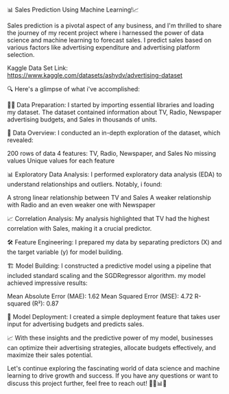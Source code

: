 📊 Sales Prediction Using Machine Learning!📈

Sales prediction is a pivotal aspect of any business, and I'm thrilled to share the journey of my recent project where i harnessed the power of data science and machine learning to forecast sales. I predict sales based on various factors like advertising expenditure and advertising platform selection.

Kaggle Data Set Link: https://www.kaggle.com/datasets/ashydv/advertising-dataset

🔍 Here's a glimpse of what i've accomplished:

👩‍💻 Data Preparation:
I started by importing essential libraries and loading my dataset. The dataset contained information about TV, Radio, Newspaper advertising budgets, and Sales in thousands of units.

💼 Data Overview:
I conducted an in-depth exploration of the dataset, which revealed:

200 rows of data
4 features: TV, Radio, Newspaper, and Sales
No missing values
Unique values for each feature

📊 Exploratory Data Analysis:
I performed exploratory data analysis (EDA) to understand relationships and outliers. Notably, i found:

A strong linear relationship between TV and Sales
A weaker relationship with Radio and an even weaker one with Newspaper

📈 Correlation Analysis:
My analysis highlighted that TV had the highest correlation with Sales, making it a crucial predictor.

🛠️ Feature Engineering:
I prepared my data by separating predictors (X) and the target variable (y) for model building.

🏗️ Model Building:
I constructed a predictive model using a pipeline that included standard scaling and the SGDRegressor algorithm. my model achieved impressive results:

Mean Absolute Error (MAE): 1.62
Mean Squared Error (MSE): 4.72
R-squared (R²): 0.87

🚀 Model Deployment:
I created a simple deployment feature that takes user input for advertising budgets and predicts sales.

📈 With these insights and the predictive power of my model, businesses can optimize their advertising strategies, allocate budgets effectively, and maximize their sales potential.

Let's continue exploring the fascinating world of data science and machine learning to drive growth and success. If you have any questions or want to discuss this project further, feel free to reach out! 👨‍💼📊🚀 
